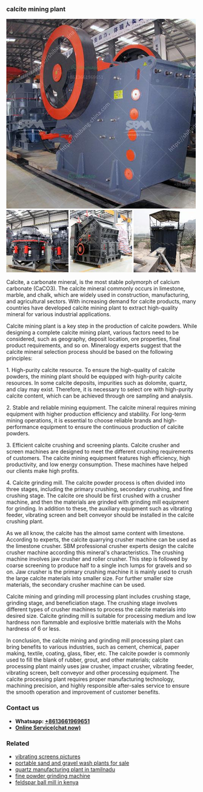 <h3>calcite mining plant</h3><img src='1708497299.jpg' alt=''><p>Calcite, a carbonate mineral, is the most stable polymorph of calcium carbonate (CaCO3). The calcite mineral commonly occurs in limestone, marble, and chalk, which are widely used in construction, manufacturing, and agricultural sectors. With increasing demand for calcite products, many countries have developed calcite mining plant to extract high-quality mineral for various industrial applications.</p><p>Calcite mining plant is a key step in the production of calcite powders. While designing a complete calcite mining plant, various factors need to be considered, such as geography, deposit location, ore properties, final product requirements, and so on. Mineralogy experts suggest that the calcite mineral selection process should be based on the following principles:</p><p>1. High-purity calcite resource. To ensure the high-quality of calcite powders, the mining plant should be equipped with high-purity calcite resources. In some calcite deposits, impurities such as dolomite, quartz, and clay may exist. Therefore, it is necessary to select ore with high-purity calcite content, which can be achieved through ore sampling and analysis.</p><p>2. Stable and reliable mining equipment. The calcite mineral requires mining equipment with higher production efficiency and stability. For long-term mining operations, it is essential to choose reliable brands and high-performance equipment to ensure the continuous production of calcite powders.</p><p>3. Efficient calcite crushing and screening plants. Calcite crusher and screen machines are designed to meet the different crushing requirements of customers. The calcite mining equipment features high efficiency, high productivity, and low energy consumption. These machines have helped our clients make high profits.</p><p>4. Calcite grinding mill. The calcite powder process is often divided into three stages, including the primary crushing, secondary crushing, and fine crushing stage. The calcite ore should be first crushed with a crusher machine, and then the materials are grinded with grinding mill equipment for grinding. In addition to these, the auxiliary equipment such as vibrating feeder, vibrating screen and belt conveyor should be installed in the calcite crushing plant.</p><p>As we all know, the calcite has the almost same content with limestone. According to experts, the calcite quarrying crusher machine can be used as the limestone crusher. SBM professional crusher experts design the calcite crusher machine according this mineral's characteristics. The crushing machine involves jaw crusher and roller crusher. This step is followed by coarse screening to produce half to a single inch lumps for gravels and so on. Jaw crusher is the primary crushing machine it is mainly used to crush the large calcite materials into smaller size. For further smaller size materials, the secondary crusher machine can be used.</p><p>Calcite mining and grinding mill processing plant includes crushing stage, grinding stage, and beneficiation stage. The crushing stage involves different types of crusher machines to process the calcite materials into desired size. Calcite grinding mill is suitable for processing medium and low hardness non flammable and explosive brittle materials with the Mohs hardness of 6 or less.</p><p>In conclusion, the calcite mining and grinding mill processing plant can bring benefits to various industries, such as cement, chemical, paper making, textile, coating, glass, fiber, etc. The calcite powder is commonly used to fill the blank of rubber, grout, and other materials; calcite processing plant mainly uses jaw crusher, impact crusher, vibrating feeder, vibrating screen, belt conveyor and other processing equipment. The calcite processing plant requires proper manufacturing technology, machining precision, and highly responsible after-sales service to ensure the smooth operation and improvement of customer benefits.</p><h3>Contact us</h3><ul><li><strong>Whatsapp:&nbsp;<a href="https://wa.me/8613661969651">+8613661969651</a></strong></li><li><a href="https://swt.shibang-china.com/?git&amp;zhl&amp;calcite mining plant"><strong>Online Service(chat now)</strong></a></li></ul><h3>Related</h3><ul><li><a href='vibrating screens pictures.md'>vibrating screens pictures</a></li><li><a href='portable sand and gravel wash plants for sale.md'>portable sand and gravel wash plants for sale</a></li><li><a href='quartz manufacturing plant in tamilnadu.md'>quartz manufacturing plant in tamilnadu</a></li><li><a href='fine powder grinding machine.md'>fine powder grinding machine</a></li><li><a href='feldspar ball mill in kenya.md'>feldspar ball mill in kenya</a></li></ul>
